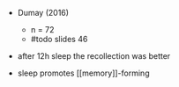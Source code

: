 - Dumay (2016)
	- n = 72
	- #todo slides 46

- after 12h sleep the recollection was better
- sleep promotes [[memory]]-forming